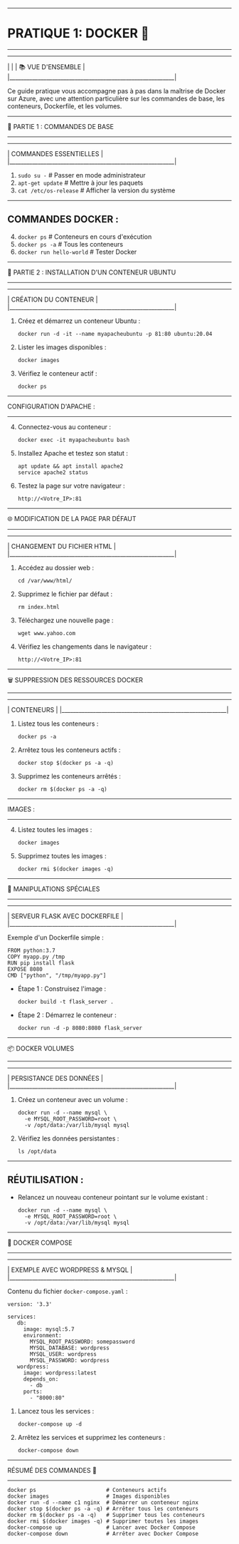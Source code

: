 
---
# PRATIQUE 1: DOCKER 🐳
---


   __________________________________________________________
  |                                                          |
  | 📚 VUE D'ENSEMBLE                                         |
  |__________________________________________________________|

  Ce guide pratique vous accompagne pas à pas dans la 
  maîtrise de Docker sur Azure, avec une attention particulière 
  sur les commandes de base, les conteneurs, Dockerfile, 
  et les volumes.

---
🔰 PARTIE 1 : COMMANDES DE BASE

---

   __________________________________________________________
  | COMMANDES ESSENTIELLES                                    |
  |__________________________________________________________|

  1. `sudo su -`                # Passer en mode administrateur
  2. `apt-get update`           # Mettre à jour les paquets
  3. `cat /etc/os-release`      # Afficher la version du système

  ---
  COMMANDES DOCKER :
  ---
  4. `docker ps`                # Conteneurs en cours d'exécution
  5. `docker ps -a`             # Tous les conteneurs
  6. `docker run hello-world`   # Tester Docker



---
🚀 PARTIE 2 : INSTALLATION D'UN CONTENEUR UBUNTU

---

   __________________________________________________________
  | CRÉATION DU CONTENEUR                                    |
  |__________________________________________________________|

  1. Créez et démarrez un conteneur Ubuntu :
     ```
     docker run -d -it --name myapacheubuntu -p 81:80 ubuntu:20.04
     ```

  2. Lister les images disponibles :
     ```
     docker images
     ```

  3. Vérifiez le conteneur actif :
     ```
     docker ps
     ```

  ---
  CONFIGURATION D'APACHE :
  
  ---
  
  4. Connectez-vous au conteneur :
     ```
     docker exec -it myapacheubuntu bash
     ```

  5. Installez Apache et testez son statut :
     ```
     apt update && apt install apache2
     service apache2 status
     ```

  6. Testez la page sur votre navigateur :
     ```
     http://<Votre_IP>:81
     ```

---
🌐 MODIFICATION DE LA PAGE PAR DÉFAUT

---

   __________________________________________________________
  | CHANGEMENT DU FICHIER HTML                               |
  |__________________________________________________________|

  1. Accédez au dossier web :
     ```
     cd /var/www/html/
     ```

  2. Supprimez le fichier par défaut :
     ```
     rm index.html
     ```

  3. Téléchargez une nouvelle page :
     ```
     wget www.yahoo.com
     ```

  4. Vérifiez les changements dans le navigateur :
     ```
     http://<Votre_IP>:81
     ```
---

🗑️ SUPPRESSION DES RESSOURCES DOCKER

---

   __________________________________________________________
  | CONTENEURS                                               |
  |__________________________________________________________|

  1. Listez tous les conteneurs :
     ```
     docker ps -a
     ```

  2. Arrêtez tous les conteneurs actifs :
     ```
     docker stop $(docker ps -a -q)
     ```

  3. Supprimez les conteneurs arrêtés :
     ```
     docker rm $(docker ps -a -q)
     ```

  ---
  IMAGES :
  
  ---
  
  4. Listez toutes les images :
     ```
     docker images
     ```

  5. Supprimez toutes les images :
     ```
     docker rmi $(docker images -q)
     ```

---
🔄 MANIPULATIONS SPÉCIALES

---

   __________________________________________________________
  | SERVEUR FLASK AVEC DOCKERFILE                            |
  |__________________________________________________________|

  Exemple d'un Dockerfile simple :
  ```
  FROM python:3.7
  COPY myapp.py /tmp
  RUN pip install flask
  EXPOSE 8080
  CMD ["python", "/tmp/myapp.py"]
  ```

  - Étape 1 : Construisez l'image :
    ```
    docker build -t flask_server .
    ```

  - Étape 2 : Démarrez le conteneur :
    ```
    docker run -d -p 8080:8080 flask_server
    ```
---
📦 DOCKER VOLUMES

---

   __________________________________________________________
  | PERSISTANCE DES DONNÉES                                  |
  |__________________________________________________________|

  1. Créez un conteneur avec un volume :
     ```
     docker run -d --name mysql \
       -e MYSQL_ROOT_PASSWORD=root \
       -v /opt/data:/var/lib/mysql mysql
     ```

  2. Vérifiez les données persistantes :
     ```
     ls /opt/data
     ```

  ---
  RÉUTILISATION :
  ---
  - Relancez un nouveau conteneur pointant sur le volume existant :
    ```
    docker run -d --name mysql \
      -e MYSQL_ROOT_PASSWORD=root \
      -v /opt/data:/var/lib/mysql mysql
    ```

---

🚀 DOCKER COMPOSE

---

   __________________________________________________________
  | EXEMPLE AVEC WORDPRESS & MYSQL                          |
  |__________________________________________________________|

  Contenu du fichier `docker-compose.yaml` :
  ```
  version: '3.3'

  services:
     db:
       image: mysql:5.7
       environment:
         MYSQL_ROOT_PASSWORD: somepassword
         MYSQL_DATABASE: wordpress
         MYSQL_USER: wordpress
         MYSQL_PASSWORD: wordpress
     wordpress:
       image: wordpress:latest
       depends_on:
         - db
       ports:
         - "8000:80"
  ```

  1. Lancez tous les services :
     ```
     docker-compose up -d
     ```

  2. Arrêtez les services et supprimez les conteneurs :
     ```
     docker-compose down
     ```

---
RÉSUMÉ DES COMMANDES 📝

----

```
docker ps                      # Conteneurs actifs
docker images                  # Images disponibles
docker run -d --name c1 nginx  # Démarrer un conteneur nginx
docker stop $(docker ps -a -q) # Arrêter tous les conteneurs
docker rm $(docker ps -a -q)   # Supprimer tous les conteneurs
docker rmi $(docker images -q) # Supprimer toutes les images
docker-compose up              # Lancer avec Docker Compose
docker-compose down            # Arrêter avec Docker Compose
```
